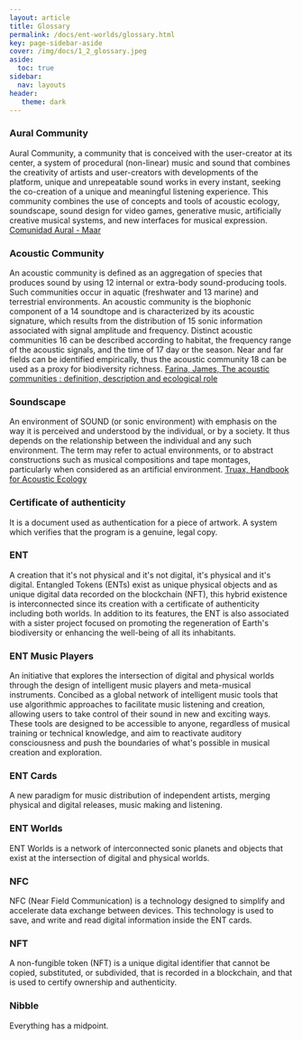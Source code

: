 ```yaml
---
layout: article
title: Glossary
permalink: /docs/ent-worlds/glossary.html
key: page-sidebar-aside
cover: /img/docs/1_2_glossary.jpeg
aside:
  toc: true
sidebar:
  nav: layouts
header:
   theme: dark
---
```



### Aural Community 
Aural Community, a community that is conceived with the user-creator at its center, a system of procedural (non-linear) music and sound that combines the creativity of artists and user-creators with developments of the platform, unique and unrepeatable sound works in every instant, seeking the co-creation of a unique and meaningful listening experience. This community combines the use of concepts and tools of acoustic ecology, soundscape, sound design for video games, generative music, artificially creative musical systems, and new interfaces for musical expression. <a href="[https://archive.org/details/comunidad-aural-independent-v-1/mode/2up]" target="_blank">Comunidad Aural - Maar</a> 


### Acoustic Community 
An acoustic community is defined as an aggregation of species that produces sound by using 12 internal or extra-body sound-producing tools. Such communities occur in aquatic (freshwater and 13 marine) and terrestrial environments. An acoustic community is the biophonic component of a 14 soundtope and is characterized by its acoustic signature, which results from the distribution of 15 sonic information associated with signal amplitude and frequency. Distinct acoustic communities 16 can be described according to habitat, the frequency range of the acoustic signals, and the time of 17 day or the season. Near and far fields can be identified empirically, thus the acoustic community 18 can be used as a proxy for biodiversity richness. <a href="[https://usir.salford.ac.uk/id/eprint/39080/13/BIO-D-15-00183R2%20cropped%20(3).pdf]" target="_blank">Farina, James, The acoustic communities : definition,
description and ecological role</a>

### Soundscape 
An environment of SOUND (or sonic environment) with emphasis on the way it is perceived and understood by the individual, or by a society. It thus depends on the relationship between the individual and any such environment. The term may refer to actual environments, or to abstract constructions such as musical compositions and tape montages, particularly when considered as an artificial environment. <a href="https://www.sfu.ca/sonic-studio-webdav/handbook/Soundscape.html" target="_blank">Truax, Handbook for Acoustic Ecology</a>


### Certificate of authenticity 
It is a document used as authentication for a piece of artwork. A system which verifies that the program is a genuine, legal copy. 

### ENT 
A creation that it's not physical and it's not digital, it's physical and it's digital. Entangled Tokens (ENTs) exist as unique physical objects and as unique digital data recorded on the blockchain (NFT), this hybrid existence is interconnected since its creation with a certificate of authenticity including both worlds. In addition to its features, the ENT is also associated with a sister project focused on promoting the regeneration of Earth's biodiversity or enhancing the well-being of all its inhabitants. 

### ENT Music Players 

An initiative that explores the intersection of digital and physical worlds through the design of intelligent music players and meta-musical instruments. 
Concibed as a global network of intelligent music tools that use algorithmic approaches to facilitate music listening and creation, allowing users to take control of their sound in new and exciting ways. These tools are designed to be accessible to anyone, regardless of musical training or technical knowledge, and aim to reactivate auditory consciousness and push the boundaries of what's possible in musical creation and exploration. 

### ENT Cards
A new paradigm for music distribution of independent artists, merging physical and digital releases, music making and listening. 

### ENT Worlds
ENT Worlds is a network of interconnected sonic planets and objects that exist at the intersection of digital and physical worlds. 

### NFC
NFC (Near Field Communication) is a technology designed to simplify and accelerate data exchange between devices. This technology is used to save, and write and read digital information inside the ENT cards.  

### NFT 
A non-fungible token (NFT) is a unique digital identifier that cannot be copied, substituted, or subdivided, that is recorded in a blockchain, and that is used to certify ownership and authenticity. 

### Nibble 
Everything has a midpoint. 
